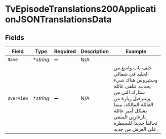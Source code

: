 # TvEpisodeTranslations200ApplicationJSONTranslationsData


## Fields

| Field                                                                                                                                                                                               | Type                                                                                                                                                                                                | Required                                                                                                                                                                                            | Description                                                                                                                                                                                         | Example                                                                                                                                                                                             |
| --------------------------------------------------------------------------------------------------------------------------------------------------------------------------------------------------- | --------------------------------------------------------------------------------------------------------------------------------------------------------------------------------------------------- | --------------------------------------------------------------------------------------------------------------------------------------------------------------------------------------------------- | --------------------------------------------------------------------------------------------------------------------------------------------------------------------------------------------------- | --------------------------------------------------------------------------------------------------------------------------------------------------------------------------------------------------- |
| `Name`                                                                                                                                                                                              | **string*                                                                                                                                                                                           | :heavy_minus_sign:                                                                                                                                                                                  | N/A                                                                                                                                                                                                 |                                                                                                                                                                                                     |
| `Overview`                                                                                                                                                                                          | **string*                                                                                                                                                                                           | :heavy_minus_sign:                                                                                                                                                                                  | N/A                                                                                                                                                                                                 | خلف باب واسع من الجليد في شمالي وستيروس هناك شيء يحدث. تتلقى عائلة ستارك التي من وينترفيل زيارة من العائلة المالكة، بينما يشكل أمير عائلة تارغارين المنفي تحالفاً جديداً للسيطرة على العرش من جديد. |